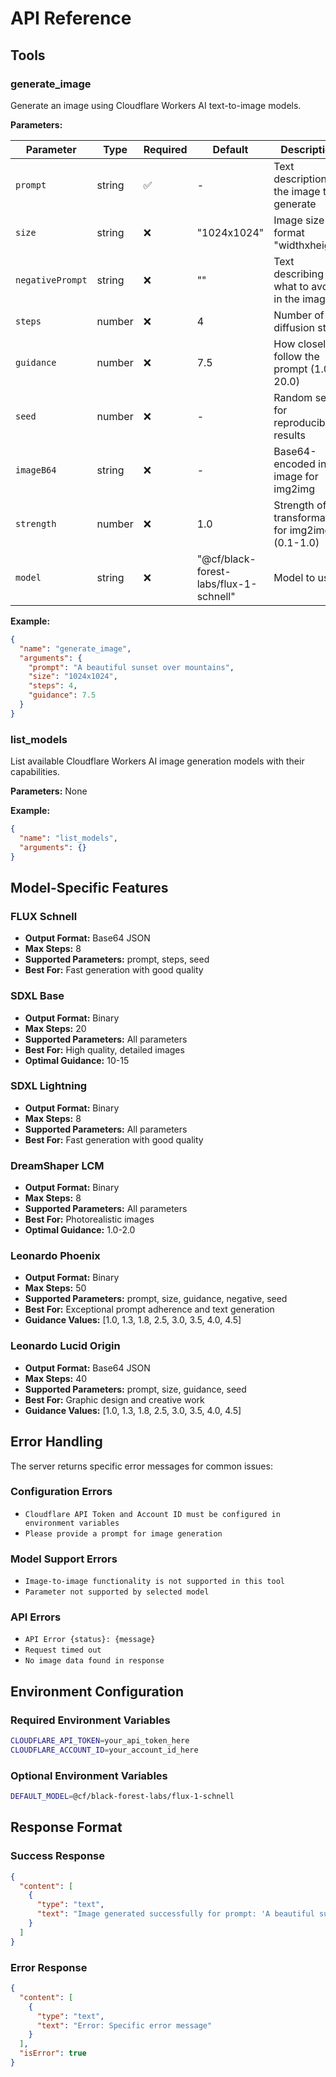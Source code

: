 # API Reference

## Tools

### generate_image

Generate an image using Cloudflare Workers AI text-to-image models.

**Parameters:**

| Parameter | Type | Required | Default | Description |
|-----------|------|----------|---------|-------------|
| `prompt` | string | ✅ | - | Text description of the image to generate |
| `size` | string | ❌ | "1024x1024" | Image size in format "widthxheight" |
| `negativePrompt` | string | ❌ | "" | Text describing what to avoid in the image |
| `steps` | number | ❌ | 4 | Number of diffusion steps |
| `guidance` | number | ❌ | 7.5 | How closely to follow the prompt (1.0-20.0) |
| `seed` | number | ❌ | - | Random seed for reproducible results |
| `imageB64` | string | ❌ | - | Base64-encoded input image for img2img |
| `strength` | number | ❌ | 1.0 | Strength of transformation for img2img (0.1-1.0) |
| `model` | string | ❌ | "@cf/black-forest-labs/flux-1-schnell" | Model to use |

**Example:**

```json
{
  "name": "generate_image",
  "arguments": {
    "prompt": "A beautiful sunset over mountains",
    "size": "1024x1024",
    "steps": 4,
    "guidance": 7.5
  }
}
```

### list_models

List available Cloudflare Workers AI image generation models with their capabilities.

**Parameters:** None

**Example:**

```json
{
  "name": "list_models",
  "arguments": {}
}
```

## Model-Specific Features

### FLUX Schnell
- **Output Format:** Base64 JSON
- **Max Steps:** 8
- **Supported Parameters:** prompt, steps, seed
- **Best For:** Fast generation with good quality

### SDXL Base
- **Output Format:** Binary
- **Max Steps:** 20
- **Supported Parameters:** All parameters
- **Best For:** High quality, detailed images
- **Optimal Guidance:** 10-15

### SDXL Lightning
- **Output Format:** Binary
- **Max Steps:** 8
- **Supported Parameters:** All parameters
- **Best For:** Fast generation with good quality

### DreamShaper LCM
- **Output Format:** Binary
- **Max Steps:** 8
- **Supported Parameters:** All parameters
- **Best For:** Photorealistic images
- **Optimal Guidance:** 1.0-2.0

### Leonardo Phoenix
- **Output Format:** Binary
- **Max Steps:** 50
- **Supported Parameters:** prompt, size, guidance, negative, seed
- **Best For:** Exceptional prompt adherence and text generation
- **Guidance Values:** [1.0, 1.3, 1.8, 2.5, 3.0, 3.5, 4.0, 4.5]

### Leonardo Lucid Origin
- **Output Format:** Base64 JSON
- **Max Steps:** 40
- **Supported Parameters:** prompt, size, guidance, seed
- **Best For:** Graphic design and creative work
- **Guidance Values:** [1.0, 1.3, 1.8, 2.5, 3.0, 3.5, 4.0, 4.5]

## Error Handling

The server returns specific error messages for common issues:

### Configuration Errors
- `Cloudflare API Token and Account ID must be configured in environment variables`
- `Please provide a prompt for image generation`

### Model Support Errors
- `Image-to-image functionality is not supported in this tool`
- `Parameter not supported by selected model`

### API Errors
- `API Error {status}: {message}`
- `Request timed out`
- `No image data found in response`

## Environment Configuration

### Required Environment Variables

```bash
CLOUDFLARE_API_TOKEN=your_api_token_here
CLOUDFLARE_ACCOUNT_ID=your_account_id_here
```

### Optional Environment Variables

```bash
DEFAULT_MODEL=@cf/black-forest-labs/flux-1-schnell
```

## Response Format

### Success Response

```json
{
  "content": [
    {
      "type": "text",
      "text": "Image generated successfully for prompt: 'A beautiful sunset'\n\n![Generated Image](./outputs/image/generations/uuid.jpg)"
    }
  ]
}
```

### Error Response

```json
{
  "content": [
    {
      "type": "text",
      "text": "Error: Specific error message"
    }
  ],
  "isError": true
}
```